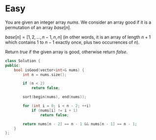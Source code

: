 # Easy

You are given an integer array $nums$. We consider an array good if it is a permutation of an array $base[n]$.

$base[n] = [1, 2, ..., n - 1, n, n]$ (in other words, it is an array of length $n + 1$ which contains $1$ to $n - 1$ exactly once, plus two occurrences of $n$).

Return $true$ if the given array is good, otherwise return $false$.

```cpp
class Solution {
public:
    bool isGood(vector<int>& nums) {
        int n = nums.size();

        if (n < 2)
            return false;

        sort(begin(nums), end(nums));

        for (int i = 0; i < n - 2; ++i)
            if (nums[i] != i + 1)
                return false;

        return nums[n - 2] == n - 1 && nums[n - 1] == n - 1;
    }
};
```
